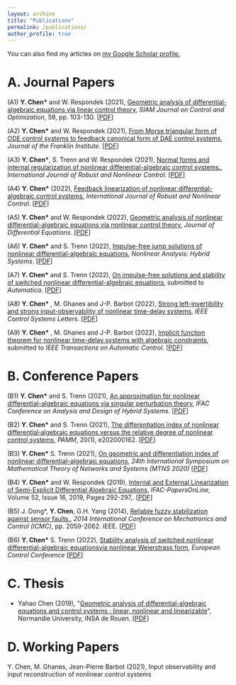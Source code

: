 ```yaml
---
layout: archive
title: "Publications"
permalink: /publications/
author_profile: true
---
```



 You can also find my articles on <u><a href="https://scholar.google.com/citations?user=xTOD5hAAAAAJ&hl=en&authuser=1#">my Google Scholar profile</a>.</u>
 

A. Journal Papers  
======
(A1)  **Y. Chen\*** and W. Respondek (2021), [Geometric analysis of differential-algebraic equations via linear control theory](https://epubs.siam.org/doi/abs/10.1137/20M1329330?casa_token=AIu59d4mDwUAAAAA:BFTGUEdK5YBPDbBcmJzFPb7_RW9zHJgQUrE53TA-YdfACTxIWTuFB8MyNQivsiGkZdnwrH9Viw), *SIAM Journal on Control and Optimization*, 59, pp. 103-130. \[[PDF](http://chenyahao.github.io/files/A1Geo.pdf)\]
 
(A2) **Y. Chen\*** and W. Respondek (2021), [From Morse triangular form of ODE control systems to feedback canonical form of DAE control systems](https://www.sciencedirect.com/science/article/pii/S0016003221005111),   *Journal of the Franklin Institute*. \[[PDF](http://chenyahao.github.io/files/A2From.pdf)\]

(A3) **Y. Chen\***, S. Trenn and W. Respondek (2021), [Normal forms and internal regularization of nonlinear differential-algebraic control systems.](https://onlinelibrary.wiley.com/doi/full/10.1002/rnc.5623),   *International Journal of Robust and Nonlinear Control*. \[[PDF](http://chenyahao.github.io/files/A3Normal.pdf)\]

(A4) **Y. Chen\*** (2022), [Feedback linearization of nonlinear differential-algebraic control systems](https://onlinelibrary.wiley.com/doi/full/10.1002/rnc.5921),  *International Journal of Robust and Nonlinear Control*. \[[PDF](http://chenyahao.github.io/files/A4Feed.pdf)\]

(A5) **Y. Chen\*** and W. Respondek (2022), [Geometric analysis of nonlinear differential-algebraic equations via nonlinear control theory](https://www.sciencedirect.com/science/article/pii/S0022039622000146),   *Journal of Differential Equations*. \[[PDF](http://chenyahao.github.io/files/A5Geo.pdf)\]

(A6) **Y. Chen\*** and S. Trenn (2022), [Impulse-free jump solutions of nonlinear differential-algebraic equations](https://www.sciencedirect.com/science/article/abs/pii/S1751570X22000516), *Nonlinear Analysis: Hybrid Systems*. \[[PDF](http://chenyahao.github.io/files/A6Imp.pdf)\]

(A7) **Y. Chen\*** and S. Trenn (2022), [On impulse-free solutions  and stability of switched nonlinear differential-algebraic equations](),  submitted to *Automatica*. \[[PDF](http://chenyahao.github.io/files/A7On.pdf)\]

(A8) **Y. Chen\*** , M. Ghanes and J-P. Barbot (2022), [Strong left-invertibility and strong input-observability of nonlinear time-delay systems](https://ieeexplore.ieee.org/document/9971716),  *IEEE Control Systems Letters*. \[[PDF](http://chenyahao.github.io/files/A8Str.pdf)\]

(A9) **Y. Chen\*** , M. Ghanes and J-P. Barbot (2022), [Implicit function theorem for nonlinear time-delay systems with algebraic
constraints](),  submitted to *IEEE Transactions on Automatic Control*. \[[PDF](http://chenyahao.github.io/files/A9Imp.pdf)\]


B.  Conference Papers
======
 
(B1)  **Y. Chen\*** and S. Trenn (2021), [An approximation for nonlinear differential-algebraic equations via singular perturbation theory](https://arxiv.org/abs/2103.12146), *IFAC Conference on Analysis and Design of Hybrid Systems*. \[[PDF](http://chenyahao.github.io/files/B1An.pdf)\]
 
(B2) **Y. Chen\*** and S. Trenn (2021), [The differentiation index of nonlinear differential‐algebraic equations versus the relative degree of nonlinear control systems](https://onlinelibrary.wiley.com/doi/full/10.1002/pamm.202000162),  *PAMM*, 20(1), e202000162. \[[PDF](http://chenyahao.github.io/files/B2The.pdf)\]

(B3) **Y. Chen\*** S. Trenn (2021), [On geometric and differentiation index of nonlinear differential-algebraic equations](),  *24th International Symposium on Mathematical Theory of Networks and Systems (MTNS 2020)* \[[PDF](http://chenyahao.github.io/files/B3On.pdf)\]

(B4) **Y. Chen\*** and W. Respondek (2019),  [Internal and External Linearization of Semi-Explicit Differential Algebraic Equations](https://www.sciencedirect.com/science/article/pii/S2405896319317987), *IFAC-PapersOnLine*, Volume 52, Issue 16, 2019, Pages 292-297,. \[[PDF](http://chenyahao.github.io/files/B4Internal.pdf)\]

(B5) J. Dong*, **Y. Chen**, G.H. Yang (2014), [Reliable fuzzy stabilization against sensor faults.](https://ieeexplore.ieee.org/document/7231928?denied=), *2014 International Conference on Mechatronics and Control (ICMC)*, pp. 2059-2062. IEEE. \[[PDF](http://chenyahao.github.io/files/B5Rea.pdf)\]

(B6) **Y. Chen\*** S. Trenn (2022), [Stability  analysis  of  switched  nonlinear  differential-algebraic  equationsvia  nonlinear  Weierstrass  form](https://ieeexplore.ieee.org/document/9838148),  *European Control Conference* \[[PDF](http://chenyahao.github.io/files/B6Sta.pdf)\]


C. Thesis
======
* Yahao Chen (2019), "[Geometric analysis of differential-algebraic equations and control systems : linear, nonlinear and linearizable](https://tel.archives-ouvertes.fr/tel-02478957/)", Normandie University, INSA de Rouen. \[[PDF](http://chenyahao.github.io/files/C1Geo.pdf)\]

D. Working Papers
======
Y. Chen, M. Ghanes, Jean-Pierre Barbot (2021), Input observability and input reconstruction of nonlinear control systems
